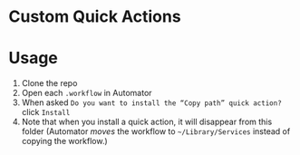 # Custom Quick Actions

# Usage

  1. Clone the repo
  2. Open each `.workflow` in Automator
  3. When asked `Do you want to install the “Copy path” quick action?` click `Install`
  4. Note that when you install a quick action, it will disappear from this folder (Automator _moves_ the workflow to `~/Library/Services` instead of copying the workflow.)